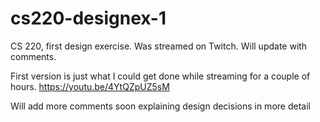 # cs220-designex-1
CS 220, first design exercise. Was streamed on Twitch. Will update with comments.

First version is just what I could get done while streaming for a couple of hours. https://youtu.be/4YtQZpUZ5sM

Will add more comments soon explaining design decisions in more detail
